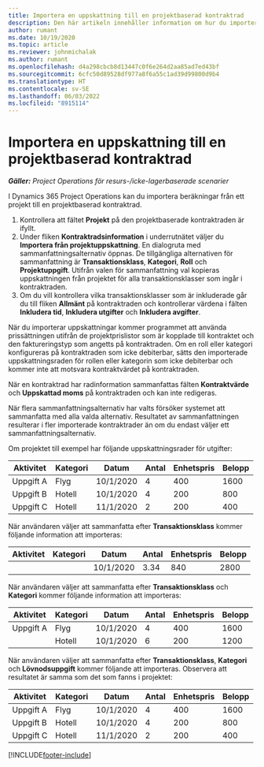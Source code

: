 ```yaml
---
title: Importera en uppskattning till en projektbaserad kontraktrad
description: Den här artikeln innehåller information om hur du importerar uppskattningar från ett projekt till en kontraktsrad.
author: rumant
ms.date: 10/19/2020
ms.topic: article
ms.reviewer: johnmichalak
ms.author: rumant
ms.openlocfilehash: d4a298cbcb8d13447c0f6e264d2aa85ad7ed43bf
ms.sourcegitcommit: 6cfc50d89528df977a8f6a55c1ad39d99800d9b4
ms.translationtype: HT
ms.contentlocale: sv-SE
ms.lasthandoff: 06/03/2022
ms.locfileid: "8915114"
---
```

# <a name="import-an-estimate-to-a-project-based-contract-line"></a>Importera en uppskattning till en projektbaserad kontraktrad

_**Gäller:** Project Operations för resurs-/icke-lagerbaserade scenarier_

I Dynamics 365 Project Operations kan du importera beräkningar från ett projekt till en projektbaserad kontraktrad.

1. Kontrollera att fältet **Projekt** på den projektbaserade kontraktraden är ifyllt.
2. Under fliken **Kontraktradsinformation** i underrutnätet väljer du **Importera från projektuppskattning**. En dialogruta med sammanfattningsalternativ öppnas. De tillgängliga alternativen för sammanfattning är **Transaktionsklass**, **Kategori**, **Roll** och **Projektuppgift**. Utifrån valen för sammanfattning val kopieras uppskattningen från projektet för alla transaktionsklasser som ingår i kontraktraden. 
3. Om du vill kontrollera vilka transaktionsklasser som är inkluderade går du till fliken **Allmänt** på kontraktraden och kontrollerar värdena i fälten **Inkludera tid**, **Inkludera utgifter** och **Inkludera avgifter**.

När du importerar uppskattningar kommer programmet att använda prissättningen utifrån de projektprislistor som är kopplade till kontraktet och den faktureringstyp som angetts på kontraktraden. Om en roll eller kategori konfigureras på kontraktraden som icke debiterbar, sätts den importerade uppskattningsraden för rollen eller kategorin som icke debiterbar och kommer inte att motsvara kontraktvärdet på kontraktraden.

När en kontraktrad har radinformation sammanfattas fälten **Kontraktvärde** och **Uppskattad moms** på kontraktraden och kan inte redigeras.

När flera sammanfattningsalternativ har valts försöker systemet att sammanfatta med alla valda alternativ. Resultatet av sammanfattningen resulterar i fler importerade kontraktrader än om du endast väljer ett sammanfattningsalternativ.

Om projektet till exempel har följande uppskattningsrader för utgifter:

| Aktivitet | Kategori | Datum | Antal | Enhetspris | Belopp |
| --- | --- | --- | --- | --- | --- |
| Uppgift A | Flyg | 10/1/2020 | 4 | 400 | 1600 |
| Uppgift B | Hotell | 10/1/2020 | 4 | 200 | 800 |
| Uppgift C | Hotell | 11/1/2020 | 2 | 200 | 400 |

När användaren väljer att sammanfatta efter **Transaktionsklass** kommer följande information att importeras:

| Aktivitet | Kategori | Datum | Antal | Enhetspris | Belopp |
| --- | --- | --- | --- | --- | --- |
| &nbsp;  | &nbsp;  | 10/1/2020 | 3.34 | 840 | 2800 |

När användaren väljer att sammanfatta efter **Transaktionsklass** och **Kategori** kommer följande information att importeras:

| Aktivitet | Kategori | Datum | Antal | Enhetspris | Belopp |
| --- | --- | --- | --- | --- | --- |
| Uppgift A | Flyg | 10/1/2020 | 4 | 400 | 1600 |
| &nbsp;  | Hotell | 10/1/2020 | 6 | 200 | 1200 |

När användaren väljer att sammanfatta efter **Transaktionsklass**, **Kategori** och **Lövnodsuppgift** kommer följande att importeras. Observera att resultatet är samma som det som fanns i projektet:

| Aktivitet | Kategori | Datum | Antal | Enhetspris | Belopp |
| --- | --- | --- | --- | --- | --- |
| Uppgift A | Flyg | 10/1/2020 | 4 | 400 | 1600 |
| Uppgift B | Hotell | 10/1/2020 | 4 | 200 | 800 |
| Uppgift C | Hotell | 11/1/2020 | 2 | 200 | 400 |


[!INCLUDE[footer-include](../includes/footer-banner.md)]